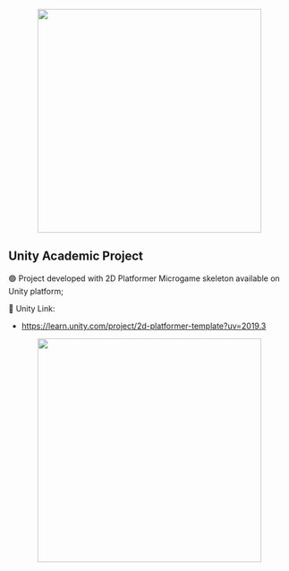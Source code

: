 
<p align="center"><a href="https://unity.com" target="_blank"><img src="https://upload.wikimedia.org/wikipedia/commons/thumb/1/19/Unity_Technologies_logo.svg/2880px-Unity_Technologies_logo.svg.png" width="400"></a></p>


## Unity Academic Project

🟢 Project developed with 2D Platformer Microgame skeleton available on Unity platform;


🔵 Unity Link:
- https://learn.unity.com/project/2d-platformer-template?uv=2019.3



<p align="center"><a><img src="https://connect-prd-cdn.unity.com/20191022/learn/images/d86ac3af-fd75-482e-bb53-2397dfccf935_Platformer_Split_1800.png" width="400"></a></p>
